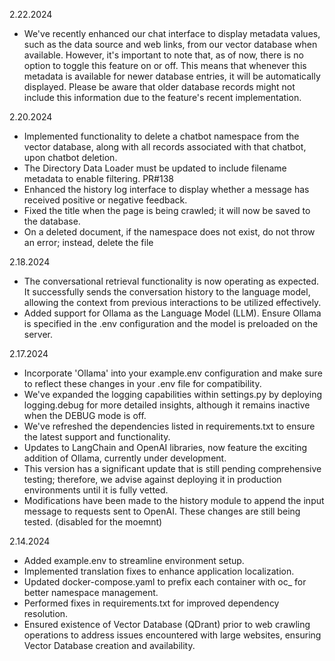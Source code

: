 2.22.2024
- We've recently enhanced our chat interface to display metadata values, such as the data source and web links, from our vector database when available. However, it's important to note that, as of now, there is no option to toggle this feature on or off. This means that whenever this metadata is available for newer database entries, it will be automatically displayed. Please be aware that older database records might not include this information due to the feature's recent implementation.

2.20.2024
- Implemented functionality to delete a chatbot namespace from the vector database, along with all records associated with that chatbot, upon chatbot deletion.
- The Directory Data Loader must be updated to include filename metadata to enable filtering. PR#138
- Enhanced the history log interface to display whether a message has received positive or negative feedback.
- Fixed the title when the page is being crawled; it will now be saved to the database.
- On a deleted document, if the namespace does not exist, do not throw an error; instead, delete the file

2.18.2024
- The conversational retrieval functionality is now operating as expected. It successfully sends the conversation history to the language model, allowing the context from previous interactions to be utilized effectively.
- Added support for Ollama as the Language Model (LLM). Ensure Ollama is specified in the .env configuration and the model is preloaded on the server.

2.17.2024
- Incorporate 'Ollama' into your example.env configuration and make sure to reflect these changes in your .env file for compatibility.
- We've expanded the logging capabilities within settings.py by deploying logging.debug for more detailed insights, although it remains inactive when the DEBUG mode is off.
- We've refreshed the dependencies listed in requirements.txt to ensure the latest support and functionality.
- Updates to LangChain and OpenAI libraries, now feature the exciting addition of Ollama, currently under development. 
- This version has a significant update that is still pending comprehensive testing; therefore, we advise against deploying it in production environments until it is fully vetted.
- Modifications have been made to the history module to append the input message to requests sent to OpenAI. These changes are still being tested. (disabled for the moemnt)

2.14.2024
- Added example.env to streamline environment setup.
- Implemented translation fixes to enhance application localization.
- Updated docker-compose.yaml to prefix each container with oc_ for better namespace management.
- Performed fixes in requirements.txt for improved dependency resolution.
- Ensured existence of Vector Database (QDrant) prior to web crawling operations to address issues encountered with large websites, ensuring Vector Database creation and availability.